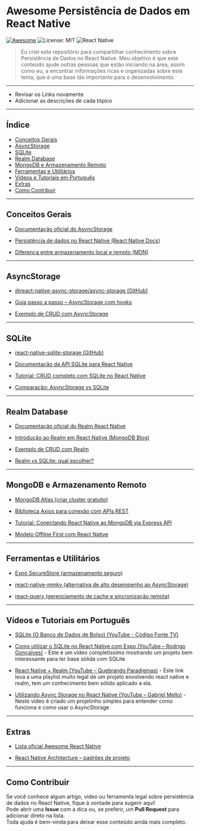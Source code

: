# Awesome Persistência de Dados em React Native
[![Awesome](https://awesome.re/badge.svg)](https://awesome.re)
![License: MIT](https://img.shields.io/badge/License-MIT-blue.svg)
![React Native](https://img.shields.io/badge/React%20Native-blue?logo=react)

> Eu criei este repositório para compartilhar conhecimento sobre Persistência de Dados no React Native. Meu objetivo é que este conteúdo ajude outras pessoas que estão iniciando na área, assim como eu, a encontrar informações ricas e organizadas sobre este tema, que é uma base tão importante para o desenvolvimento.

---
- Revisar os Links novamente
- Adicionar as descrições de cada tópico
---

## Índice
- [Conceitos Gerais](#conceitos-gerais)
- [AsyncStorage](#asyncstorage)
- [SQLite](#sqlite)
- [Realm Database](#realm-database)
- [MongoDB e Armazenamento Remoto](#mongodb-e-armazenamento-remoto)
- [Ferramentas e Utilitários](#ferramentas-e-utilitários)
- [Vídeos e Tutoriais em Português](#vídeos-e-tutoriais-em-português)
- [Extras](#extras)
- [Como Contribuir](#como-contribuir)

---

## Conceitos Gerais

- [Documentação oficial do AsyncStorage](https://react-native-async-storage.github.io/async-storage/docs/usage)

- [Persistência de dados no React Native (React Native Docs)](https://github.com/react-native-async-storage/async-storage)

- [Diferença entre armazenamento local e remoto (MDN)](https://technologyadvice.com/blog/information-technology/cloud-storage-vs-local-storage/)

---

## AsyncStorage

- [@react-native-async-storage/async-storage (GitHub)](https://github.com/react-native-async-storage/async-storage)

- [Guia passo a passo – AsyncStorage com hooks](https://medium.com/@arsdev/persist-data-like-a-pro-in-react-native-67f2bd328a54)

- [Exemplo de CRUD com AsyncStorage](https://gist.github.com/pavlealeksic/3de9c6f3d6148e19b6ddee6b50ed5b94)

---

## SQLite

- [react-native-sqlite-storage (GitHub)](https://github.com/andpor/react-native-sqlite-storage)

- [Documentação da API SQLite para React Native](https://github.com/andpor/react-native-sqlite-storage#api)

- [Tutorial: CRUD completo com SQLite no React Native](https://medium.com/@shivam.soni.webdev/how-to-implement-crud-in-react-native-with-sqlite-step-by-step-guide-843a8e1d7777)

- [Comparação: AsyncStorage vs SQLite](https://dev.to/cathylai/choosing-the-right-storage-solution-3log)

---

## Realm Database

- [Documentação oficial do Realm React Native](https://www.mongodb.com/docs/atlas/device-sdks/sdk/react-native/)

- [Introdução ao Realm em React Native (MongoDB Blog)](https://dev.to/ajmal_hasan/building-a-react-native-app-with-realm-database-4ab4)

- [Exemplo de CRUD com Realm](https://www.scaler.com/topics/realm-react-native/)

- [Realm vs SQLite: qual escolher?](https://www.cleveroad.com/blog/realm-vs-sqlite-what-is-the-best-database-for-android-app-development/)

---

## MongoDB e Armazenamento Remoto

- [MongoDB Atlas (criar cluster gratuito)](https://www.mongodb.com/atlas/database)

- [Biblioteca Axios para conexão com APIs REST](https://axios-http.com/)

- [Tutorial: Conectando React Native ao MongoDB via Express API](https://medium.com/@ahsanshahzad16asb/building-a-full-stack-notes-app-with-react-native-mongodb-express-and-node-js-7a9218a9d874)

- [Modelo Offline First com React Native](https://www.innovationm.com/blog/react-native-offline-first-architecture-sqlite-local-database-guide/)

---

## Ferramentas e Utilitários

- [Expo SecureStore (armazenamento seguro)](https://docs.expo.dev/versions/latest/sdk/securestore/)

- [react-native-mmkv (alternativa de alto desempenho ao AsyncStorage)](https://github.com/mrousavy/react-native-mmkv)

- [react-query (gerenciamento de cache e sincronização remota)](https://tanstack.com/query/latest)

---

## Vídeos e Tutoriais em Português

- [SQLite (O Banco de Dados de Bolso) (YouTube - Código Fonte TV)](https://www.youtube.com/watch?v=xOODmm-NdUc)

- [Como utilizar o SQLite no React Native com Expo (YouTube – Rodrigo Gonçalves)](https://www.youtube.com/watch?v=\_hytKpMc04E) - Este é um vídeo completíssimo mostrando um projeto bem interessante para ter base sólida com SQLite

- [React Native + Realm (YouTube – Quebrando Paradigmas)](https://youtube.com/playlist?list=PLT2gdUfk6jQTUAiwXTWai4rDo7pW_X7by&si=Hf0jQ4k4eOfrRgZu) - Este link leva a uma playlist muito legal de um projeto envolvendo react native e realm, tem um conhecimento bem sólido aplicado a ela.

- [Utilizando Async Storage no React Native (YouTube – Gabriel Mello)](https://www.youtube.com/watch?v=u4-GwottHfc) - Neste vídeo é criado um projetinho simples para entender como funciona e como usar o AsyncStorage

---

## Extras

- [Lista oficial Awesome React Native](https://github.com/jondot/awesome-react-native)

- [React Native Architecture – padrões de projeto](https://reactnative.dev/docs/architecture-overview)

---

## Como Contribuir

Se você conhece algum artigo, vídeo ou ferramenta legal sobre persistência de dados no React Native, fique à vontade para sugerir aqui!  
Pode abrir uma **Issue** com a dica ou, se preferir, um **Pull Request** para adicionar direto na lista.  
Toda ajuda é bem-vinda para deixar esse conteúdo ainda mais completo.





